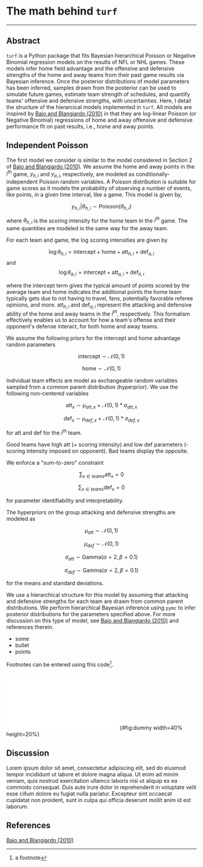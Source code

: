 # The math behind `turf` 
---

## Abstract

`turf` is a Python package that fits Bayesian hierarchical Poisson or Negative Binomial regression models on the results of NFL or NHL games. These models infer home field advantage and the offensive and defensive strengths of the home and away teams from their past game results via Bayesian inference. Once the posterior distributions of model parameters has been inferred, samples drawn from the posterior can be used to simulate future games, estimate team strength of schedules, and quantify teams' offensive and defensive strengths, with uncertainties. Here, I detail the structure of the hierarcical models implemented in `turf`. All models are inspired by [Baio and Blangiardo (2010)](https://doi.org/10.1080/02664760802684177) in that they are log-linear Poisson (or Negative Binomial) regressions of home and away offensive and defensive performance fit on past results, i.e., home and away points. 

## Independent Poisson

The first model we consider is similar to the model considered in Section 2 of [Baio and Blangiardo (2010)](https://doi.org/10.1080/02664760802684177). We assume the home and away points in the $i^{th}$ game, $y_{h,i}$ and $y_{a,i}$, respectively, are modeled as conditionally-independent Poisson random variables. A Poisson distribution is suitable for game scores as it models the probability of observing a number of events, like points, in a given time interval, like a game. This model is given by,

$$
y_{h,i} | \theta_{h,i} \sim \mathrm{Poisson}(\theta_{h,i})
$$

where $\theta_{h,i}$ is the scoring intensity for the home team in the $i^{th}$ game. The same quantities are modeled in the same way for the away team.

For each team and game, the log scoring intensities are given by

$$
\log \theta_{h,i} = \mathrm{intercept} + \mathrm{home} + \mathrm{att}_{h,i} + \mathrm{def}_{a,i}
$$
and
$$
\log \theta_{a,i} = \mathrm{intercept} + \mathrm{att}_{a,i} + \mathrm{def}_{h,i}
$$

where the intercept term gives the typical amount of points scored by the average team and home indicates the additional points the home team typically gets due to not having to travel, fans, potentially favorable referee opinions, and more. $\mathrm{att}_{h,i}$ and $\mathrm{def}_{a,i}$ represent the attacking and defensive ability of the home and away teams in the $i^{th}$, respectively. This formalism effectively enables us to account for how a team's offense and their opponent's defense interact, for both home and away teams. 

We assume the following priors for the intercept and home advantage random parameters

$$
\mathrm{intercept} \sim \mathcal{N}(0,1)
$$

$$
\mathrm{home} \sim \mathcal{N}(0,1)
$$

Individual team effects are model as exchangeable random variables sampled from a common parent distribution (hyperprior). We use the following non-centered variables

$$
\mathrm{att}_x \sim \mu_{att,x} + \mathcal{N}(0,1) * \sigma_{att,x}
$$

$$
\mathrm{def}_x \sim \mu_{def,x} + \mathcal{N}(0,1) * \sigma_{def,x}
$$

for att and def for the $i^{th}$ team.

Good teams have high att (+ scoring intensity) and low def parameters (- scoring intensity imposed on opponent). Bad teams display the opposite.

We enforce a "sum-to-zero" constraint

$$
\sum_{x \in teams} \mathrm{att_x} = 0
$$

$$
\sum_{x \in teams} \mathrm{def_x} = 0
$$

for parameter identifiability and interpretability.

The hyperpriors on the group attacking and defensive strengths are modeled as

$$
\mu_{att} \sim \mathcal{N}(0, 1)
$$

$$
\mu_{def} \sim \mathcal{N}(0, 1)
$$

$$
\sigma_{att} \sim \mathrm{Gamma}(\alpha=2, \beta=0.1)
$$

$$
\sigma_{def} \sim \mathrm{Gamma}(\alpha=2, \beta=0.1)
$$

for the means and standard deviations.

We use a hierarchical structure for this model by assuming that attacking and defensive strengths for each team are drawn from common parent distributions. We perform hierarchical Bayesian inference using `pymc` to infer posterior distributions for the parameters specified above. For more discussion on this type of model, see [Baio and Blangiardo (2010)](https://doi.org/10.1080/02664760802684177) and references therein.

- some
- bullet
- points

Footnotes can be entered using this code[^1].

[^1]: a footnote

![This is gonna be the caption.](pics/dummy.pdf){#fig:dummy width=40% height=20%}

## Discussion

Lorem ipsum dolor sit amet, consectetur adipiscing elit, sed do eiusmod tempor incididunt ut labore et dolore magna aliqua. Ut enim ad minim veniam, quis nostrud exercitation ullamco laboris nisi ut aliquip ex ea commodo consequat. Duis aute irure dolor in reprehenderit in voluptate velit esse cillum dolore eu fugiat nulla pariatur. Excepteur sint occaecat cupidatat non proident, sunt in culpa qui officia deserunt mollit anim id est laborum.

## References

[Baio and Blangiardo (2010)](https://doi.org/10.1080/02664760802684177)